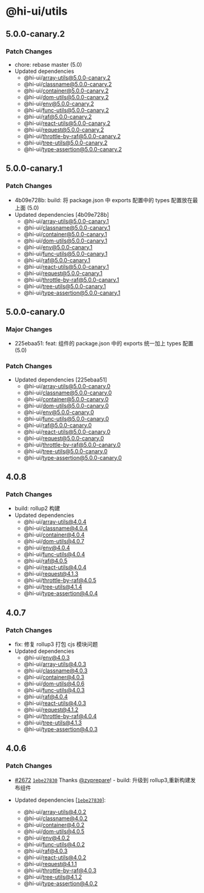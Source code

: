 # @hi-ui/utils

## 5.0.0-canary.2

### Patch Changes

- chore: rebase master (5.0)
- Updated dependencies
  - @hi-ui/array-utils@5.0.0-canary.2
  - @hi-ui/classname@5.0.0-canary.2
  - @hi-ui/container@5.0.0-canary.2
  - @hi-ui/dom-utils@5.0.0-canary.2
  - @hi-ui/env@5.0.0-canary.2
  - @hi-ui/func-utils@5.0.0-canary.2
  - @hi-ui/raf@5.0.0-canary.2
  - @hi-ui/react-utils@5.0.0-canary.2
  - @hi-ui/request@5.0.0-canary.2
  - @hi-ui/throttle-by-raf@5.0.0-canary.2
  - @hi-ui/tree-utils@5.0.0-canary.2
  - @hi-ui/type-assertion@5.0.0-canary.2

## 5.0.0-canary.1

### Patch Changes

- 4b09e728b: build: 将 package.json 中 exports 配置中的 types 配置放在最上面 (5.0)
- Updated dependencies [4b09e728b]
  - @hi-ui/array-utils@5.0.0-canary.1
  - @hi-ui/classname@5.0.0-canary.1
  - @hi-ui/container@5.0.0-canary.1
  - @hi-ui/dom-utils@5.0.0-canary.1
  - @hi-ui/env@5.0.0-canary.1
  - @hi-ui/func-utils@5.0.0-canary.1
  - @hi-ui/raf@5.0.0-canary.1
  - @hi-ui/react-utils@5.0.0-canary.1
  - @hi-ui/request@5.0.0-canary.1
  - @hi-ui/throttle-by-raf@5.0.0-canary.1
  - @hi-ui/tree-utils@5.0.0-canary.1
  - @hi-ui/type-assertion@5.0.0-canary.1

## 5.0.0-canary.0

### Major Changes

- 225ebaa51: feat: 组件的 package.json 中的 exports 统一加上 types 配置 (5.0)

### Patch Changes

- Updated dependencies [225ebaa51]
  - @hi-ui/array-utils@5.0.0-canary.0
  - @hi-ui/classname@5.0.0-canary.0
  - @hi-ui/container@5.0.0-canary.0
  - @hi-ui/dom-utils@5.0.0-canary.0
  - @hi-ui/env@5.0.0-canary.0
  - @hi-ui/func-utils@5.0.0-canary.0
  - @hi-ui/raf@5.0.0-canary.0
  - @hi-ui/react-utils@5.0.0-canary.0
  - @hi-ui/request@5.0.0-canary.0
  - @hi-ui/throttle-by-raf@5.0.0-canary.0
  - @hi-ui/tree-utils@5.0.0-canary.0
  - @hi-ui/type-assertion@5.0.0-canary.0

## 4.0.8

### Patch Changes

- build: rollup2 构建
- Updated dependencies
  - @hi-ui/array-utils@4.0.4
  - @hi-ui/classname@4.0.4
  - @hi-ui/container@4.0.4
  - @hi-ui/dom-utils@4.0.7
  - @hi-ui/env@4.0.4
  - @hi-ui/func-utils@4.0.4
  - @hi-ui/raf@4.0.5
  - @hi-ui/react-utils@4.0.4
  - @hi-ui/request@4.1.3
  - @hi-ui/throttle-by-raf@4.0.5
  - @hi-ui/tree-utils@4.1.4
  - @hi-ui/type-assertion@4.0.4

## 4.0.7

### Patch Changes

- fix: 修复 rollup3 打包 cjs 模块问题
- Updated dependencies
  - @hi-ui/env@4.0.3
  - @hi-ui/array-utils@4.0.3
  - @hi-ui/classname@4.0.3
  - @hi-ui/container@4.0.3
  - @hi-ui/dom-utils@4.0.6
  - @hi-ui/func-utils@4.0.3
  - @hi-ui/raf@4.0.4
  - @hi-ui/react-utils@4.0.3
  - @hi-ui/request@4.1.2
  - @hi-ui/throttle-by-raf@4.0.4
  - @hi-ui/tree-utils@4.1.3
  - @hi-ui/type-assertion@4.0.3

## 4.0.6

### Patch Changes

- [#2672](https://github.com/XiaoMi/hiui/pull/2672) [`1ebe27830`](https://github.com/XiaoMi/hiui/commit/1ebe2783098b3a8cd980bd10076d67635463800e) Thanks [@zyprepare](https://github.com/zyprepare)! - build: 升级到 rollup3,重新构建发布组件

- Updated dependencies [[`1ebe27830`](https://github.com/XiaoMi/hiui/commit/1ebe2783098b3a8cd980bd10076d67635463800e)]:
  - @hi-ui/array-utils@4.0.2
  - @hi-ui/classname@4.0.2
  - @hi-ui/container@4.0.2
  - @hi-ui/dom-utils@4.0.5
  - @hi-ui/env@4.0.2
  - @hi-ui/func-utils@4.0.2
  - @hi-ui/raf@4.0.3
  - @hi-ui/react-utils@4.0.2
  - @hi-ui/request@4.1.1
  - @hi-ui/throttle-by-raf@4.0.3
  - @hi-ui/tree-utils@4.1.2
  - @hi-ui/type-assertion@4.0.2
